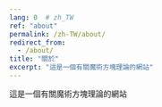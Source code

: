```yaml
---
lang: 0  # zh_TW
ref: "about"
permalink: /zh-TW/about/
redirect_from:
  - /about/
title: "關於"
excerpt: "這是一個有關魔術方塊理論的網站"
---
```


這是一個有關魔術方塊理論的網站
